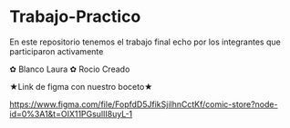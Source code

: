# Trabajo-Practico
En este repositorio tenemos el trabajo final echo por los integrantes que participaron activamente

✿ Blanco Laura
✿ Rocio Creado


★Link de figma con nuestro boceto★

https://www.figma.com/file/FopfdD5JfikSjilhnCctKf/comic-store?node-id=0%3A1&t=OIX11PGsulII8uyL-1




